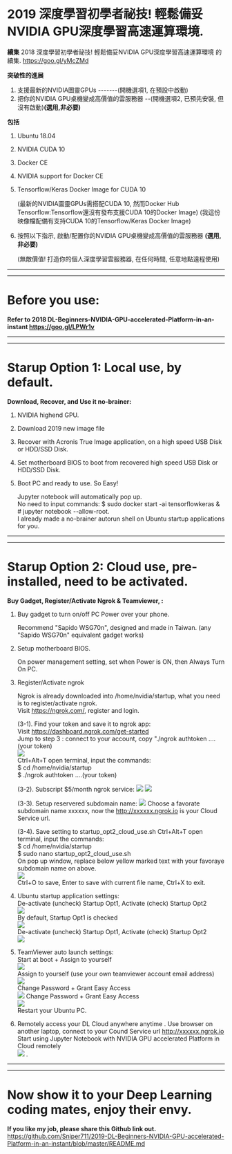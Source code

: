 # 2019 深度學習初學者祕技! 輕鬆備妥NVIDIA GPU深度學習高速運算環境.  
**續集** 2018 深度學習初學者祕技! 輕鬆備妥NVIDIA GPU深度學習高速運算環境 的續集. https://goo.gl/yMcZMd  


**突破性的進展**
1. 支援最新的NVIDIA圖靈GPUs -------(開機選項1, 在預設中啟動)
2. 把你的NVIDIA GPU桌機變成高價值的雲服務器 --(開機選項2, 已預先安裝, 但沒有啟動)**(選用,非必要)**  

**包括**
1. Ubuntu 18.04
2. NVIDIA CUDA 10
3. Docker CE
4. NVIDIA support for Docker CE
5. Tensorflow/Keras Docker Image for CUDA 10

   (最新的NVIDIA圖靈GPUs需搭配CUDA 10, 然而Docker Hub Tensorflow:Tensorflow還沒有發布支援CUDA 10的Docker Image)
   (我這份映像檔配備有支持CUDA 10的Tensorflow/Keras Docker Image)
   
6. 按照以下指示, 啟動/配置你的NVIDIA GPU桌機變成高價值的雲服務器 **(選用,非必要)**  

   (無敵價值! 打造你的個人深度學習雲服務器, 在任何時間, 任意地點遠程使用)

___
___
# Before you use:
**Refer to 2018 DL-Beginners-NVIDIA-GPU-accelerated-Platform-in-an-instant https://goo.gl/LPWr1v**
  
___
___
# Starup Option 1: Local use, by default.  
**Download, Recover, and Use it no-brainer:** 
1. NVIDIA highend GPU.
2. Download 2019 new image file 
3. Recover with Acronis True Image application, on a high speed USB Disk or HDD/SSD Disk.
4. Set motherboard BIOS to boot from recovered high speed USB Disk or HDD/SSD Disk.
5. Boot PC and ready to use. So Easy!

   Jupyter notebook will automatically pop up.  
   No need to input commands: $ sudo docker start -ai tensorflowkeras & # jupyter notebook --allow-root.  
   I already made a no-brainer autorun shell on Ubuntu startup applications for you.  

___
___
# Starup Option 2: Cloud use, pre-installed, need to be activated.  
**Buy Gadget, Register/Activate Ngrok & Teamviewer, :**
1. Buy gadget to turn on/off PC Power over your phone.

   Recommend "Sapido WSG70n", designed and made in Taiwan. (any "Sapido WSG70n" equivalent gadget works)
   
2. Setup motherboard BIOS. 

   On power management setting, set when Power is ON, then Always Turn On PC.

3. Register/Activate ngrok

   Ngrok is already downloaded into /home/nvidia/startup, what you need is to register/activate ngrok.  
   Visit https://ngrok.com/, register and login.  
   
   (3-1). Find your token and save it to ngrok app:  
          Visit https://dashboard.ngrok.com/get-started  
          Jump to step 3 : connect to your account, copy "./ngrok authtoken ....(your token)  
          ![](/photo/2019%200a%20Ngrok%20Step%203%20find%20token.png)  
          Ctrl+Alt+T open terminal, input the commands:  
          $ cd /home/nvidia/startup  
          $ ./ngrok authtoken ....(your token)  
          
   (3-2). Subscript $5/month ngrok service:
          ![](/photo/2019%200b%20Ngrok%20Go%20Reserved%20-%20not%20paid%20yet.png)
          ![](/photo/2019%200c%20Ngrok%20Choose%20Subscription.png)
          
   (3-3). Setup reservered subdomain name:
          ![](/photo/2019%200d%20Ngrok%20Go%20Reserved%20-%20Setup%20after%20paid.png)
          Choose a favorate subdomain name xxxxxx, now the http://xxxxxx.ngrok.io is your Cloud Service url. 
          
   (3-4). Save setting to startup_opt2_cloud_use.sh
          Ctrl+Alt+T open terminal, input the commands:  
          $ cd /home/nvidia/startup  
          $ sudo nano startup_opt2_cloud_use.sh  
          On pop up window, replace below yellow marked text with your favoraye subdomain name on above.  
          ![](/photo/2019%200e%20Ngrok%20-%20update%20startup_opt2_cloud_use%20sh.png)  
          Ctrl+O to save, Enter to save with current file name, Ctrl+X to exit.  
          
3. Ubuntu startup application settings:  
   De-activate (uncheck) Startup Opt1, Activate (check) Startup Opt2  
   ![](/photo/2019%201a%20startup%20applications.png)  
   By default, Startup Opt1 is checked  
   ![](/photo/2019%201b%20startup%20applications%20default.png)  
   De-activate (uncheck) Startup Opt1, Activate (check) Startup Opt2  
   ![](/photo/2019%201c%20startup%20applications%20check%20opt2%20uncheck%20opt1.png)  
   
4. TeamViewer auto launch settings:  
   Start at boot + Assign to yourself  
   ![](/photo/2019%202a%20TeamViewer%20Start%20at%20boot%20and%20Assign%20to%20yourself.png)  
   Assign to yourself (use your own teamviewer account email address)  
   ![](/photo/2019%202b%20TeamViewer%20Assign%20to%20yourself.png)  
   Change Password + Grant Easy Access  
   ![](/photo/2019%202c%20TeamViewer%20Change%20Password%20and%20Grant%20Easy%20Access.png)
   Change Password + Grant Easy Access  
   ![](/photo/2019%202d%20TeamViewer%20Change%20Password%20and%20Grant%20Easy%20Access.png)  
   Restart your Ubuntu PC.

5. Remotely access your DL Cloud anywhere anytime . 
   Use browser on another laptop, connect to your Cound Service url http://xxxxxx.ngrok.io  
   Start using Jupyter Notebook with NVIDIA GPU accelerated Platform in Cloud remotely  
   ![](/photo/2019%203a%20Access%20your%20DL%20Cloud%20anywhere%20anytime.png) . 

___
___
# Now show it to your Deep Learning coding mates, enjoy their envy.
**If you like my job, please share this Github link out.**
https://github.com/Sniper711/2019-DL-Beginners-NVIDIA-GPU-accelerated-Platform-in-an-instant/blob/master/README.md
